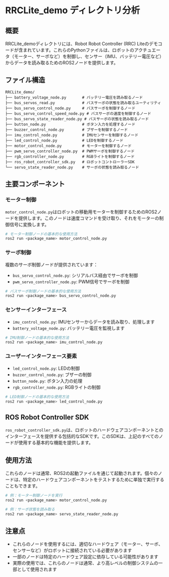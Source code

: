 # RRCLite_demo ディレクトリ分析

## 概要
RRCLite_demoディレクトリには、Robot Robot Controller (RRC) Liteのデモコードが含まれています。これらのPythonファイルは、ロボットのアクチュエータ（モーター、サーボなど）を制御し、センサー（IMU、バッテリー電圧など）からデータを読み取るためのROS2ノードを提供します。

## ファイル構造
```
RRCLite_demo/
├── battery_voltage_node.py       # バッテリー電圧を読み取るノード
├── bus_servos_read.py            # バスサーボの状態を読み取るユーティリティ
├── bus_servo_control_node.py     # バスサーボを制御するノード
├── bus_servo_control_speed_node.py # バスサーボの速度を制御するノード
├── bus_servo_state_reader_node.py # バスサーボの状態を読み取るノード
├── button_node.py                # ボタン入力を処理するノード
├── buzzer_control_node.py        # ブザーを制御するノード
├── imu_control_node.py           # IMUセンサーを制御するノード
├── led_control_node.py           # LEDを制御するノード
├── motor_control_node.py         # モーターを制御するノード
├── pwm_servo_controller_node.py  # PWMサーボを制御するノード
├── rgb_controller_node.py        # RGBライトを制御するノード
├── ros_robot_controller_sdk.py   # ロボットコントローラーSDK
└── servo_state_reader_node.py    # サーボの状態を読み取るノード
```

## 主要コンポーネント

### モーター制御
`motor_control_node.py`はロボットの移動用モーターを制御するためのROS2ノードを提供します。このノードは速度コマンドを受け取り、それをモーターの制御信号に変換します。

```python
# モーター制御ノードの基本的な使用方法
ros2 run <package_name> motor_control_node.py
```

### サーボ制御
複数のサーボ制御ノードが提供されています：
- `bus_servo_control_node.py`: シリアルバス経由でサーボを制御
- `pwm_servo_controller_node.py`: PWM信号でサーボを制御

```python
# バスサーボ制御ノードの基本的な使用方法
ros2 run <package_name> bus_servo_control_node.py
```

### センサーインターフェース
- `imu_control_node.py`: IMUセンサーからデータを読み取り、処理します
- `battery_voltage_node.py`: バッテリー電圧を監視します

```python
# IMU制御ノードの基本的な使用方法
ros2 run <package_name> imu_control_node.py
```

### ユーザーインターフェース要素
- `led_control_node.py`: LEDの制御
- `buzzer_control_node.py`: ブザーの制御
- `button_node.py`: ボタン入力の処理
- `rgb_controller_node.py`: RGBライトの制御

```python
# LED制御ノードの基本的な使用方法
ros2 run <package_name> led_control_node.py
```

## ROS Robot Controller SDK
`ros_robot_controller_sdk.py`は、ロボットのハードウェアコンポーネントとのインターフェースを提供する包括的なSDKです。このSDKは、上記のすべてのノードが使用する基本的な機能を提供します。

## 使用方法
これらのノードは通常、ROS2の起動ファイルを通じて起動されます。個々のノードは、特定のハードウェアコンポーネントをテストするために単独で実行することもできます。

```bash
# 例：モーター制御ノードを実行
ros2 run <package_name> motor_control_node.py

# 例：サーボ状態を読み取る
ros2 run <package_name> servo_state_reader_node.py
```

## 注意点
- これらのノードを使用するには、適切なハードウェア（モーター、サーボ、センサーなど）がロボットに接続されている必要があります
- 一部のノードは特定のハードウェア設定に依存している可能性があります
- 実際の使用では、これらのノードは通常、より高レベルの制御システムの一部として使用されます